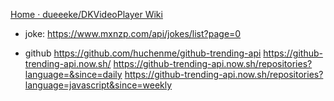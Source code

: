 
[Home · dueeeke/DKVideoPlayer Wiki](https://github.com/dueeeke/DKVideoPlayer/wiki)

- joke: 
    https://www.mxnzp.com/api/jokes/list?page=0

- github
    https://github.com/huchenme/github-trending-api
    https://github-trending-api.now.sh/
    https://github-trending-api.now.sh/repositories?language=&since=daily
    https://github-trending-api.now.sh/repositories?language=javascript&since=weekly